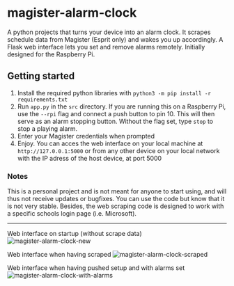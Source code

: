 # magister-alarm-clock
A python projects that turns your device into an alarm clock. It scrapes schedule data from Magister (Esprit only) and wakes you up accordingly. A Flask web interface lets you set and remove alarms remotely. Initially designed for the Raspberry Pi.

## Getting started
1. Install the required python libraries with `python3 -m pip install -r requirements.txt`
2. Run `app.py` in the `src` directory. If you are running this on a Raspberry Pi, use the `--rpi` flag and connect a push button to pin 10. This will then serve as an alarm stopping button. Without the flag set, type `stop` to stop a playing alarm.
3. Enter your Magister credentials when prompted
4. Enjoy. You can acces the web interface on your local machine at `http://127.0.0.1:5000` or from any other device on your local network with the IP adress of the host device, at port 5000

### Notes
This is a personal project and is not meant for anyone to start using, and will thus not receive updates or bugfixes. You can use the code but know that it is not very stable. Besides, the web scraping code is designed to work with a specific schools login page (i.e. Microsoft).

---
Web interface on startup (without scrape data)
![magister-alarm-clock-new](https://user-images.githubusercontent.com/60112845/178141688-a6ebcf37-ae5d-46ab-bfa7-d0071f16c468.png)

Web interface when having scraped
![magister-alarm-clock-scraped](https://user-images.githubusercontent.com/60112845/178141707-6552fa59-4daa-43bd-ae5b-05a3c9d2f558.png)

Web interface when having pushed setup and with alarms set
![magister-alarm-clock-with-alarms](https://user-images.githubusercontent.com/60112845/178141717-582f5e00-1447-4c51-b7e4-e964e1c6b4ad.png)
